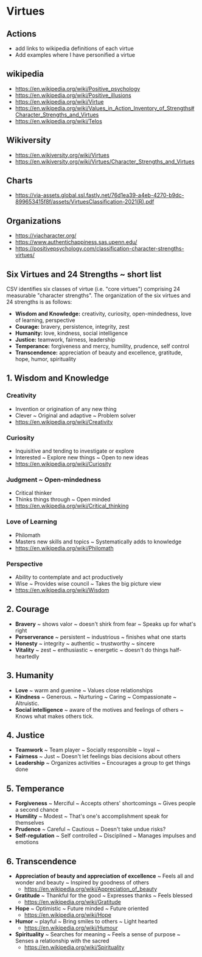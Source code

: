 # Virtues

## Actions

* add links to wikipedia definitions of each virtue
* Add examples where I have personified a virtue


## wikipedia

* https://en.wikipedia.org/wiki/Positive_psychology
* https://en.wikipedia.org/wiki/Positive_illusions
* https://en.wikipedia.org/wiki/Virtue
* https://en.wikipedia.org/wiki/Values_in_Action_Inventory_of_Strengths#Character_Strengths_and_Virtues
* https://en.wikipedia.org/wiki/Telos

## Wikiversity

* https://en.wikiversity.org/wiki/Virtues
* https://en.wikiversity.org/wiki/Virtues/Character_Strengths_and_Virtues


## Charts

* https://via-assets.global.ssl.fastly.net/76d1ea39-a4eb-4270-b9dc-899653415f8f/assets/VirtuesClassification-2021(R).pdf

## Organizations

* https://viacharacter.org/
* https://www.authentichappiness.sas.upenn.edu/
* https://positivepsychology.com/classification-character-strengths-virtues/


## Six Virtues and 24 Strengths ~ short list

CSV identifies six classes of virtue (i.e. "core virtues") comprising 24 measurable "character strengths". The organization of the six virtues and 24 strengths is as follows:

* **Wisdom and Knowledge:** creativity, curiosity, open-mindedness, love of learning, perspective
* **Courage:** bravery, persistence, integrity, zest
* **Humanity:** love, kindness, social intelligence
* **Justice:** teamwork, fairness, leadership
* **Temperance:** forgiveness and mercy, humility, prudence, self control
* **Transcendence:** appreciation of beauty and excellence, gratitude, hope, humor, spirituality

## 1. Wisdom and Knowledge

### Creativity

* Invention or origination of any new thing
* Clever ~ Original and adaptive ~ Problem solver
* https://en.wikipedia.org/wiki/Creativity

### Curiosity

* Inquisitive and tending to investigate or explore
* Interested ~ Explore new things ~ Open to new ideas
* https://en.wikipedia.org/wiki/Curiosity

### Judgment ~ Open-mindedness

* Critical thinker
* Thinks things through ~ Open minded
* https://en.wikipedia.org/wiki/Critical_thinking

### Love of Learning

* Philomath
* Masters new skills and topics ~ Systematically adds to knowledge
* https://en.wikipedia.org/wiki/Philomath

### Perspective

* Ability to contemplate and act productively
* Wise ~ Provides wise council ~ Takes the big picture view
* https://en.wikipedia.org/wiki/Wisdom

## 2. Courage

* **Bravery** ~ shows valor ~ doesn't shirk from fear ~ Speaks up for what's right
* **Perserverance** ~ persistent ~ industrious ~ finishes what one starts
* **Honesty** ~ integrity ~ authentic ~ trustworthy ~ sincere
* **Vitality** ~ zest ~ enthusiastic ~ energetic ~ doesn't do things half-heartedly

## 3. Humanity

* **Love** ~ warm and guenine ~ Values close relationships
* **Kindness** ~ Generous. ~ Nurturing  ~ Caring ~ Compassionate  ~ Altruistic.
* **Social intelligence** ~ aware of the motives and feelings of others ~ Knows what makes others tick.

## 4. Justice

* **Teamwork** ~ Team player ~ Socially responsible ~ loyal ~
* **Fairness** ~ Just ~ Doesn't let feelings bias decisions about others
* **Leadership** ~ Organizes activities ~ Encourages a group to get things done

## 5. Temperance

* **Forgiveness** ~ Merciful ~ Accepts others' shortcomings ~ Gives people a second chance
* **Humility** ~ Modest ~ That's one's accomplishment speak for themselves
* **Prudence** ~ Careful ~ Cautious ~ Doesn't take undue risks?
* **Self-regulation** ~ Self controlled ~ Disciplined ~ Manages impulses and emotions

## 6. Transcendence

* **Appreciation of beauty and appreciation of excellence** ~ Feels all and wonder and beauty ~ Inspired by goodness of others
  * https://en.wikipedia.org/wiki/Appreciation_of_beauty
* **Gratitude** ~ Thankful for the good  ~ Expresses thanks ~ Feels blessed
  * https://en.wikipedia.org/wiki/Gratitude
* **Hope** ~ Optimistic ~ Future minded ~ Future oriented
  * https://en.wikipedia.org/wiki/Hope
* **Humor** ~ playful ~ Bring smiles to others ~ Light hearted
  * https://en.wikipedia.org/wiki/Humour
* **Spirituality** ~ Searches for meaning ~ Feels a sense of purpose ~ Senses a relationship with the sacred
  * https://en.wikipedia.org/wiki/Spirituality